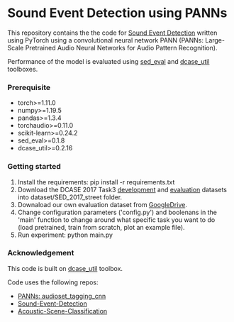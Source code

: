 # **Sound Event Detection using PANNs**

This repository contains the the code for [Sound Event Detection](https://dcase.community/challenge2017/task-sound-event-detection-in-real-life-audio) written using PyTorch using a convolutional neural network PANN (PANNs: Large-Scale Pretrained Audio Neural Networks for Audio Pattern Recognition).

Performance of the model is evaluated using [sed_eval](https://tut-arg.github.io/sed_eval/) and [dcase_util](https://github.com/DCASE-REPO/dcase_util) toolboxes.

### Prerequisite

* torch>=1.11.0
* numpy>=1.19.5
* pandas>=1.3.4
* torchaudio>=0.11.0
* scikit-learn>=0.24.2
* sed_eval>=0.1.8
* dcase_util>=0.2.16


### Getting started

1. Install the requirements: pip install -r requirements.txt
2. Download the DCASE 2017 Task3 [development](https://zenodo.org/records/814831) and [evaluation](https://zenodo.org/records/1040179) datasets into  dataset/SED_2017_street folder.
3. Downaload our own evaluation dataset from [GoogleDrive](https://drive.google.com/file/d/1oxUgjIjj3x8ThobMQKE7SoMyF4bJqhdI/view).
4. Change configuration parameters ('config.py') and boolenans in the 'main' function to change around what specific task you want to do (load pretrained, train from scratch, plot an example file).
6. Run experiment: python main.py


### Acknowledgement 

This code is built on [dcase_util](https://github.com/DCASE-REPO/dcase_util) toolbox.

Code uses the following repos:
* [PANNs: audioset_tagging_cnn](https://github.com/qiuqiangkong/audioset_tagging_cnn/tree/master/pytorch) 
* [Sound-Event-Detection](https://github.com/mulimani/Sound-Event-Detection)
* [Acoustic-Scene-Classification](https://github.com/mulimani/Acoustic-Scene-Classification)
